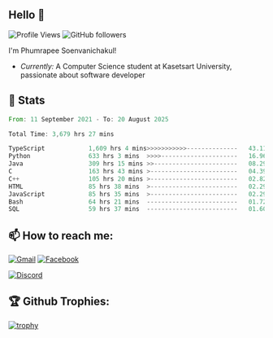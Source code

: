 
<h2>Hello 👋</h2> 

![Profile Views](https://komarev.com/ghpvc/?username=Homiez09&label=Profile%20views&color=0e75b6&style=flat)
![GitHub followers](https://img.shields.io/github/followers/HomieZ09.svg?style=social&label=Follow)


I'm Phumrapee Soenvanichakul!

- <i>Currently:</i> A Computer Science student at Kasetsart University, passionate about software developer

<h2>👀 Stats</h2>

<!--START_SECTION:waka-->

```rust
From: 11 September 2021 - To: 20 August 2025

Total Time: 3,679 hrs 27 mins

TypeScript            1,609 hrs 4 mins>>>>>>>>>>>--------------   43.11 %
Python                633 hrs 3 mins  >>>>---------------------   16.96 %
Java                  309 hrs 15 mins >>-----------------------   08.29 %
C                     163 hrs 43 mins >------------------------   04.39 %
C++                   105 hrs 20 mins >------------------------   02.82 %
HTML                  85 hrs 38 mins  >------------------------   02.29 %
JavaScript            85 hrs 35 mins  >------------------------   02.29 %
Bash                  64 hrs 21 mins  -------------------------   01.72 %
SQL                   59 hrs 37 mins  -------------------------   01.60 %
```

<!--END_SECTION:waka-->

<h2>📫 How to reach me:</h2>

<a href="mailto:phumrapeesoen1@gmail.com">![Gmail](https://img.shields.io/badge/Gmail-D14836?style=for-the-badge&logo=gmail&logoColor=white)</a> 
<a href="https://web.facebook.com/phumrapee.soenvanichakul.3/">![Facebook](https://img.shields.io/badge/Facebook-4267B2?style=for-the-badge&logo=facebook&logoColor=white)</a>

<a href="https://discord.gg/EWnAEUtFVm">![Discord](https://discord.c99.nl/widget/theme-1/297740667784921089.png)</a> 

<h2>🏆 Github Trophies:</h2>

[![trophy](https://github-profile-trophy.vercel.app/?username=Homiez09&theme=discord&row=1)](https://github.com/ryo-ma/github-profile-trophy)
